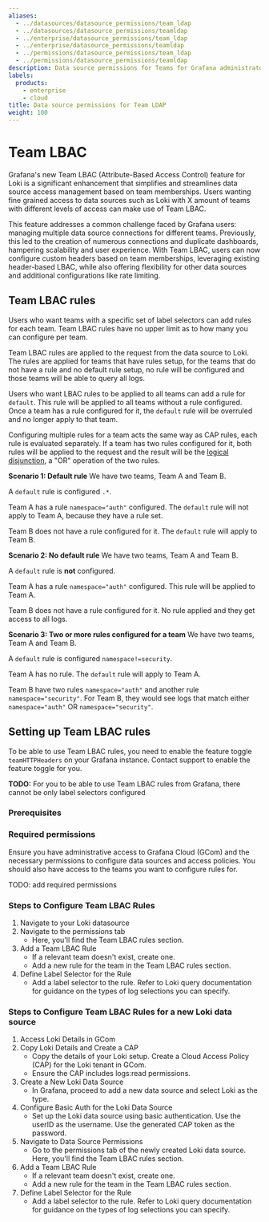 ```yaml
---
aliases:
  - ../datasources/datasource_permissions/team_ldap
  - ../datasources/datasource_permissions/teamldap
  - ../enterprise/datasource_permissions/team_ldap
  - ../enterprise/datasource_permissions/teamldap
  - ../permissions/datasource_permissions/team_ldap
  - ../permissions/datasource_permissions/teamldap
description: Data source permissions for Teams for Grafana administrators
labels:
  products:
    - enterprise
    - cloud
title: Data source permissions for Team LDAP
weight: 100
---
```


# Team LBAC

Grafana's new Team LBAC (Attribute-Based Access Control) feature for Loki is a significant enhancement that simplifies and streamlines data source access management based on team memberships. Users wanting fine grained access to data sources such as Loki with X amount of teams with different levels of access can make use of Team LBAC. 

This feature addresses a common challenge faced by Grafana users: managing multiple data source connections for different teams. Previously, this led to the creation of numerous connections and duplicate dashboards, hampering scalability and user experience. With Team LBAC, users can now configure custom headers based on team memberships, leveraging existing header-based LBAC, while also offering flexibility for other data sources and additional configurations like rate limiting.

## Team LBAC rules

Users who want teams with a specific set of label selectors can add rules for each team. Team LBAC rules have no upper limit as to how many you can configure per team. 

Team LBAC rules are applied to the request from the data source to Loki. The rules are applied for teams that have rules setup, for the teams that do not have a rule and no default rule setup, no rule will be configured and those teams will be able to query all logs.

Users who want LBAC rules to be applied to all teams can add a rule for `default`. This rule will be applied to all teams without a rule configured. Once a team has a rule configured for it, the `default` rule will be overruled and no longer apply to that team.

Configuring multiple rules for a team acts the same way as CAP rules, each rule is evaluated separately. If a team has two rules configured for it, both rules will be applied to the request and the result will be the [logical disjunction](https://en.wikipedia.org/wiki/Logical_disjunction), a "OR" operation of the two rules.

**Scenario 1: Default rule**
We have two teams, Team A and Team B.

A `default` rule is configured `.*`. 

Team A has a rule `namespace="auth"` configured. The `default` rule will not apply to Team A, because they have a rule set.

Team B does not have a rule configured for it. The `default` rule will apply to Team B.

**Scenario 2: No default rule**
We have two teams, Team A and Team B.

A `default` rule is **not** configured. 

Team A has a rule `namespace="auth"` configured. This rule will be applied to Team A.

Team B does not have a rule configured for it. No rule applied and they get access to all logs.

**Scenario 3: Two or more rules configured for a team**
We have two teams, Team A and Team B.

A `default` rule is configured `namespace!=security`. 

Team A has no rule. The `default` rule will apply to Team A.

Team B have two rules `namespace="auth"` and another rule `namespace="security"`. For Team B, they would see logs that match either `namespace="auth"` OR `namespace="security"`. 

## Setting up Team LBAC rules

To be able to use Team LBAC rules, you need to enable the feature toggle `teamHTTPHeaders` on your Grafana instance. Contact support to enable the feature toggle for you.

**TODO:**
For you to be able to use Team LBAC rules from Grafana, there cannot be only label selectors configured

### Prerequisites

### Required permissions
Ensure you have administrative access to Grafana Cloud (GCom) and the necessary permissions to configure data sources and access policies. You should also have access to the teams you want to configure rules for.

TODO: add required permissions

### Steps to Configure Team LBAC Rules
1. Navigate to your Loki datasource
1. Navigate to the permissions tab
    - Here, you'll find the Team LBAC rules section.
1. Add a Team LBAC Rule
    - If a relevant team doesn't exist, create one.
    - Add a new rule for the team in the Team LBAC rules section.
1. Define Label Selector for the Rule
    - Add a label selector to the rule.  Refer to Loki query documentation for guidance on the types of log selections you can specify.

### Steps to Configure Team LBAC Rules for a new Loki data source
1. Access Loki Details in GCom
1. Copy Loki Details and Create a CAP
    - Copy the details of your Loki setup.  Create a Cloud Access Policy (CAP) for the Loki tenant in GCom.
    - Ensure the CAP includes logs:read permissions.
1. Create a New Loki Data Source
    - In Grafana, proceed to add a new data source and select Loki as the type.
1. Configure Basic Auth for the Loki Data Source
    - Set up the Loki data source using basic authentication.  Use the userID as the username.  Use the generated CAP token as the password.
1. Navigate to Data Source Permissions
    - Go to the permissions tab of the newly created Loki data source.  Here, you'll find the Team LBAC rules section.
1. Add a Team LBAC Rule
    - If a relevant team doesn't exist, create one.
    - Add a new rule for the team in the Team LBAC rules section.
1. Define Label Selector for the Rule
    - Add a label selector to the rule.  Refer to Loki query documentation for guidance on the types of log selections you can specify.
